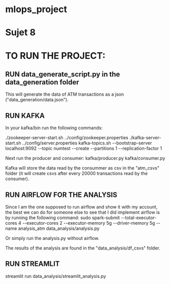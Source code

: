 # mlops_project
# Sujet 8

# TO RUN THE PROJECT:

## RUN data_generate_script.py in the data_generation folder
This will generate the data of ATM transactions as a json ("data_generation/data.json").

## RUN KAFKA
In your kafka/bin run the following commands:

./zookeeper-server-start.sh ../config/zookeeper.properties
./kafka-server-start.sh ../config/server.properties
kafka-topics.sh --bootstrap-server localhost:9092 --topic numtest --create --partitions 1 --replication-factor 1

Next run the producer and consumer:
  kafka/producer.py
  kafka/consumer.py

Kafka will store the data read by the consummer as csv in the "atm_csvs" folder (it will create csvs after every 20000 transactions read by the consumer).
  
## RUN AIRFLOW FOR THE ANALYSIS
Since I am the one supposed to run airflow and show it with my account, the best we can do for someone else to see that I did implement airflow is by running the following command:
  sudo spark-submit --total-executor-cores 4 --executor-cores 2 --executor-memory 5g --driver-memory 5g --name analysis_atm data_analysis/analysis.py

Or simply run the analysis.py without airflow.

The results of the analysis are found in the "data_analysis/df_csvs" folder.

## RUN STREAMLIT
streamlit run data_analysis/streamlit_analysis.py
